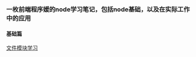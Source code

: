 ### 一枚前端程序媛的node学习笔记，包括node基础，以及在实际工作中的应用
#### 基础篇
  [文件模块学习](https://github.com/zhangzyi/node/blob/master/node%E5%9F%BA%E7%A1%80%E7%9F%A5%E8%AF%86%E5%AD%A6%E4%B9%A0/01_%E6%96%87%E4%BB%B6%E6%A8%A1%E5%9D%97.md)

  